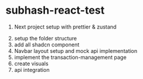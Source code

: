 # subhash-react-test

1. Next project setup with prettier & zustand
2) setup the folder structure
3) add all shadcn component
4) Navbar layout setup and mock api implementation
5) implement the transaction-management page
6) create visuals
7) api integration
